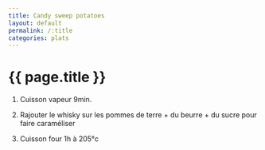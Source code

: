 ```yaml
---
title: Candy sweep potatoes
layout: default
permalink: /:title
categories: plats
---
```


# {{ page.title }}

1. Cuisson vapeur 9min.

2. Rajouter le whisky sur les pommes de terre + du beurre + du sucre
pour faire caraméliser

3. Cuisson four 1h à 205°c